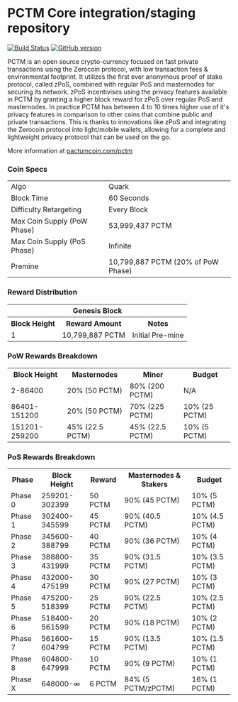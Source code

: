 PCTM Core integration/staging repository
=====================================

[![Build Status](https://travis-ci.org/Gh0st-N1njA/PCTMCoin.svg?branch=master)](https://travis-ci.org/Gh0st-N1njA/PCTMCoin) [![GitHub version](https://badge.fury.io/gh/Gh0st-N1njA%2FPCTMCoin.svg)](https://badge.fury.io/gh/Gh0st-N1njA%2FPCTMCoin)

PCTM is an open source crypto-currency focused on fast private transactions using the Zerocoin protocol, with low transaction fees & environmental footprint.  It utilizes the first ever anonymous proof of stake protocol, called zPoS, combined with regular PoS and masternodes for securing its network. zPoS incentivises using the privacy features available in PCTM by granting a higher block reward for zPoS over regular PoS and masternodes. In practice PCTM has between 4 to 10 times higher use of it's privacy features in comparison to other coins that combine public and private transactions. This is thanks to innovations like zPoS and integrating the Zerocoin protocol into light/mobile wallets, allowing for a complete and lightweight privacy protocol that can be used on the go. 

More information at [pactumcoin.com/pctm](http://www.pactumcoin.com/pctm) 

### Coin Specs
<table>
<tr><td>Algo</td><td>Quark</td></tr>
<tr><td>Block Time</td><td>60 Seconds</td></tr>
<tr><td>Difficulty Retargeting</td><td>Every Block</td></tr>
<tr><td>Max Coin Supply (PoW Phase)</td><td>53,999,437 PCTM</td></tr>
<tr><td>Max Coin Supply (PoS Phase)</td><td>Infinite</td></tr>
<tr><td>Premine</td><td>10,799,887 PCTM (20% of PoW Phase)</td></tr>
</table>

### Reward Distribution

<table>
<th colspan=4>Genesis Block</th>
<tr><th>Block Height</th><th>Reward Amount</th><th>Notes</th></tr>
<tr><td>1</td><td>10,799,887 PCTM</td><td>Initial Pre-mine</td></tr>
</table>

### PoW Rewards Breakdown

<table>
<th>Block Height</th><th>Masternodes</th><th>Miner</th><th>Budget</th>
<tr><td>2-86400</td><td>20% (50 PCTM)</td><td>80% (200 PCTM)</td><td>N/A</td></tr>
<tr><td>86401-151200</td><td>20% (50 PCTM)</td><td>70% (225 PCTM)</td><td>10% (25 PCTM)</td></tr>
<tr><td>151201-259200</td><td>45% (22.5 PCTM)</td><td>45% (22.5 PCTM)</td><td>10% (5 PCTM)</td></tr>
</table>

### PoS Rewards Breakdown

<table>
<th>Phase</th><th>Block Height</th><th>Reward</th><th>Masternodes & Stakers</th><th>Budget</th>
<tr><td>Phase 0</td><td>259201-302399</td><td>50 PCTM</td><td>90% (45 PCTM)</td><td>10% (5 PCTM)</td></tr>
<tr><td>Phase 1</td><td>302400-345599</td><td>45 PCTM</td><td>90% (40.5 PCTM)</td><td>10% (4.5 PCTM)</td></tr>
<tr><td>Phase 2</td><td>345600-388799</td><td>40 PCTM</td><td>90% (36 PCTM)</td><td>10% (4 PCTM)</td></tr>
<tr><td>Phase 3</td><td>388800-431999</td><td>35 PCTM</td><td>90% (31.5 PCTM)</td><td>10% (3.5 PCTM)</td></tr>
<tr><td>Phase 4</td><td>432000-475199</td><td>30 PCTM</td><td>90% (27 PCTM)</td><td>10% (3 PCTM)</td></tr>
<tr><td>Phase 5</td><td>475200-518399</td><td>25 PCTM</td><td>90% (22.5 PCTM)</td><td>10% (2.5 PCTM)</td></tr>
<tr><td>Phase 6</td><td>518400-561599</td><td>20 PCTM</td><td>90% (18 PCTM)</td><td>10% (2 PCTM)</td></tr>
<tr><td>Phase 7</td><td>561600-604799</td><td>15 PCTM</td><td>90% (13.5 PCTM)</td><td>10% (1.5 PCTM)</td></tr>
<tr><td>Phase 8</td><td>604800-647999</td><td>10 PCTM</td><td>90% (9 PCTM)</td><td>10% (1 PCTM)</td></tr>
<tr><td>Phase X</td><td>648000-∞</td><td>6 PCTM</td><td>84% (5 PCTM/zPCTM)</td><td>16% (1 PCTM)</td></tr>
</table>
